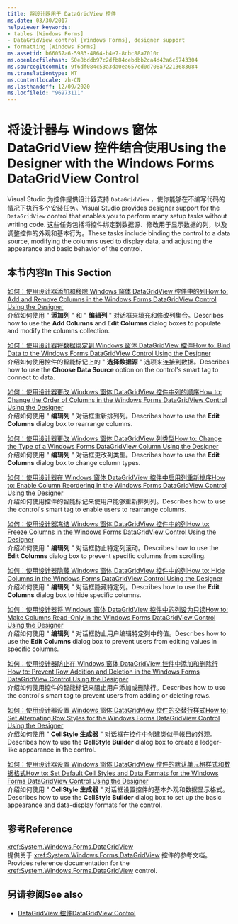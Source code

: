 ```yaml
---
title: 将设计器用于 DataGridView 控件
ms.date: 03/30/2017
helpviewer_keywords:
- tables [Windows Forms]
- DataGridView control [Windows Forms], designer support
- formatting [Windows Forms]
ms.assetid: b66057a6-5983-4864-b4e7-8cbc88a7010c
ms.openlocfilehash: 50e8bddb97c2dfb84cebdbb2ca4d42a6c5743304
ms.sourcegitcommit: 9f6df084c53a3da0ea657ed0d708a72213683084
ms.translationtype: MT
ms.contentlocale: zh-CN
ms.lasthandoff: 12/09/2020
ms.locfileid: "96973111"
---
```

# <a name="using-the-designer-with-the-windows-forms-datagridview-control"></a><span data-ttu-id="c6a00-102">将设计器与 Windows 窗体 DataGridView 控件结合使用</span><span class="sxs-lookup"><span data-stu-id="c6a00-102">Using the Designer with the Windows Forms DataGridView Control</span></span>
<span data-ttu-id="c6a00-103">Visual Studio 为控件提供设计器支持 `DataGridView` ，使你能够在不编写代码的情况下执行多个安装任务。</span><span class="sxs-lookup"><span data-stu-id="c6a00-103">Visual Studio provides designer support for the `DataGridView` control that enables you to perform many setup tasks without writing code.</span></span> <span data-ttu-id="c6a00-104">这些任务包括将控件绑定到数据源、修改用于显示数据的列，以及调整控件的外观和基本行为。</span><span class="sxs-lookup"><span data-stu-id="c6a00-104">These tasks include binding the control to a data source, modifying the columns used to display data, and adjusting the appearance and basic behavior of the control.</span></span>  
  
## <a name="in-this-section"></a><span data-ttu-id="c6a00-105">本节内容</span><span class="sxs-lookup"><span data-stu-id="c6a00-105">In This Section</span></span>  
 [<span data-ttu-id="c6a00-106">如何：使用设计器添加和移除 Windows 窗体 DataGridView 控件中的列</span><span class="sxs-lookup"><span data-stu-id="c6a00-106">How to: Add and Remove Columns in the Windows Forms DataGridView Control Using the Designer</span></span>](add-and-remove-columns-in-the-datagrid-using-the-designer.md)  
 <span data-ttu-id="c6a00-107">介绍如何使用 " **添加列** " 和 " **编辑列** " 对话框来填充和修改列集合。</span><span class="sxs-lookup"><span data-stu-id="c6a00-107">Describes how to use the **Add Columns** and **Edit Columns** dialog boxes to populate and modify the columns collection.</span></span>  
  
 [<span data-ttu-id="c6a00-108">如何：使用设计器将数据绑定到 Windows 窗体 DataGridView 控件</span><span class="sxs-lookup"><span data-stu-id="c6a00-108">How to: Bind Data to the Windows Forms DataGridView Control Using the Designer</span></span>](bind-data-to-the-datagrid-using-the-designer.md)  
 <span data-ttu-id="c6a00-109">介绍如何使用控件的智能标记上的 " **选择数据源** " 选项来连接到数据。</span><span class="sxs-lookup"><span data-stu-id="c6a00-109">Describes how to use the **Choose Data Source** option on the control's smart tag to connect to data.</span></span>  
  
 [<span data-ttu-id="c6a00-110">如何：使用设计器更改 Windows 窗体 DataGridView 控件中列的顺序</span><span class="sxs-lookup"><span data-stu-id="c6a00-110">How to: Change the Order of Columns in the Windows Forms DataGridView Control Using the Designer</span></span>](change-the-order-of-columns-in-the-datagrid-using-the-designer.md)  
 <span data-ttu-id="c6a00-111">介绍如何使用 " **编辑列** " 对话框重新排列列。</span><span class="sxs-lookup"><span data-stu-id="c6a00-111">Describes how to use the **Edit Columns** dialog box to rearrange columns.</span></span>  
  
 [<span data-ttu-id="c6a00-112">如何：使用设计器更改 Windows 窗体 DataGridView 列类型</span><span class="sxs-lookup"><span data-stu-id="c6a00-112">How to: Change the Type of a Windows Forms DataGridView Column Using the Designer</span></span>](change-the-type-of-a-wf-datagridview-column-using-the-designer.md)  
 <span data-ttu-id="c6a00-113">介绍如何使用 " **编辑列** " 对话框更改列类型。</span><span class="sxs-lookup"><span data-stu-id="c6a00-113">Describes how to use the **Edit Columns** dialog box to change column types.</span></span>  
  
 [<span data-ttu-id="c6a00-114">如何：使用设计器在 Windows 窗体 DataGridView 控件中启用列重新排序</span><span class="sxs-lookup"><span data-stu-id="c6a00-114">How to: Enable Column Reordering in the Windows Forms DataGridView Control Using the Designer</span></span>](enable-column-reordering-in-the-datagrid-using-the-designer.md)  
 <span data-ttu-id="c6a00-115">介绍如何使用控件的智能标记来使用户能够重新排列列。</span><span class="sxs-lookup"><span data-stu-id="c6a00-115">Describes how to use the control's smart tag to enable users to rearrange columns.</span></span>  
  
 [<span data-ttu-id="c6a00-116">如何：使用设计器冻结 Windows 窗体 DataGridView 控件中的列</span><span class="sxs-lookup"><span data-stu-id="c6a00-116">How to: Freeze Columns in the Windows Forms DataGridView Control Using the Designer</span></span>](freeze-columns-in-the-datagrid-using-the-designer.md)  
 <span data-ttu-id="c6a00-117">介绍如何使用 " **编辑列** " 对话框防止特定列滚动。</span><span class="sxs-lookup"><span data-stu-id="c6a00-117">Describes how to use the **Edit Columns** dialog box to prevent specific columns from scrolling.</span></span>  
  
 [<span data-ttu-id="c6a00-118">如何：使用设计器隐藏 Windows 窗体 DataGridView 控件中的列</span><span class="sxs-lookup"><span data-stu-id="c6a00-118">How to: Hide Columns in the Windows Forms DataGridView Control Using the Designer</span></span>](hide-columns-in-the-datagrid-using-the-designer.md)  
 <span data-ttu-id="c6a00-119">介绍如何使用 " **编辑列** " 对话框隐藏特定列。</span><span class="sxs-lookup"><span data-stu-id="c6a00-119">Describes how to use the **Edit Columns** dialog box to hide specific columns.</span></span>  
  
 [<span data-ttu-id="c6a00-120">如何：使用设计器将 Windows 窗体 DataGridView 控件中的列设为只读</span><span class="sxs-lookup"><span data-stu-id="c6a00-120">How to: Make Columns Read-Only in the Windows Forms DataGridView Control Using the Designer</span></span>](make-columns-read-only-in-the-datagrid-using-the-designer.md)  
 <span data-ttu-id="c6a00-121">介绍如何使用 " **编辑列** " 对话框防止用户编辑特定列中的值。</span><span class="sxs-lookup"><span data-stu-id="c6a00-121">Describes how to use the **Edit Columns** dialog box to prevent users from editing values in specific columns.</span></span>  
  
 [<span data-ttu-id="c6a00-122">如何：使用设计器防止在 Windows 窗体 DataGridView 控件中添加和删除行</span><span class="sxs-lookup"><span data-stu-id="c6a00-122">How to: Prevent Row Addition and Deletion in the Windows Forms DataGridView Control Using the Designer</span></span>](prevent-row-addition-and-deletion-in-the-datagrid-using-the-designer.md)  
 <span data-ttu-id="c6a00-123">介绍如何使用控件的智能标记来阻止用户添加或删除行。</span><span class="sxs-lookup"><span data-stu-id="c6a00-123">Describes how to use the control's smart tag to prevent users from adding or deleting rows.</span></span>  
  
 [<span data-ttu-id="c6a00-124">如何：使用设计器设置 Windows 窗体 DataGridView 控件的交替行样式</span><span class="sxs-lookup"><span data-stu-id="c6a00-124">How to: Set Alternating Row Styles for the Windows Forms DataGridView Control Using the Designer</span></span>](set-alternating-row-styles-for-the-datagrid-using-the-designer.md)  
 <span data-ttu-id="c6a00-125">介绍如何使用 " **CellStyle 生成器** " 对话框在控件中创建类似于帐目的外观。</span><span class="sxs-lookup"><span data-stu-id="c6a00-125">Describes how to use the **CellStyle Builder** dialog box to create a ledger-like appearance in the control.</span></span>  
  
 [<span data-ttu-id="c6a00-126">如何：使用设计器设置 Windows 窗体 DataGridView 控件的默认单元格样式和数据格式</span><span class="sxs-lookup"><span data-stu-id="c6a00-126">How to: Set Default Cell Styles and Data Formats for the Windows Forms DataGridView Control Using the Designer</span></span>](default-cell-styles-datagridview.md)  
 <span data-ttu-id="c6a00-127">介绍如何使用 " **CellStyle 生成器** " 对话框设置控件的基本外观和数据显示格式。</span><span class="sxs-lookup"><span data-stu-id="c6a00-127">Describes how to use the **CellStyle Builder** dialog box to set up the basic appearance and data-display formats for the control.</span></span>  
  
## <a name="reference"></a><span data-ttu-id="c6a00-128">参考</span><span class="sxs-lookup"><span data-stu-id="c6a00-128">Reference</span></span>  
 <xref:System.Windows.Forms.DataGridView>  
 <span data-ttu-id="c6a00-129">提供关于 <xref:System.Windows.Forms.DataGridView> 控件的参考文档。</span><span class="sxs-lookup"><span data-stu-id="c6a00-129">Provides reference documentation for the <xref:System.Windows.Forms.DataGridView> control.</span></span>  
  
## <a name="see-also"></a><span data-ttu-id="c6a00-130">另请参阅</span><span class="sxs-lookup"><span data-stu-id="c6a00-130">See also</span></span>

- [<span data-ttu-id="c6a00-131">DataGridView 控件</span><span class="sxs-lookup"><span data-stu-id="c6a00-131">DataGridView Control</span></span>](datagridview-control-windows-forms.md)
